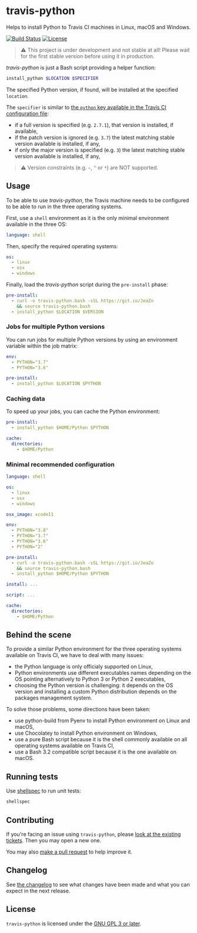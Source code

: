 travis-python
=============
Helps to install Python to Travis CI machines in Linux, macOS and Windows.

[![Build Status][ci-badge]][ci]
[![License][license-badge]][license]

> :warning: This project is under development and not stable at all! Please
> wait for the first stable version before using it in production.

_travis-python_ is just a Bash script providing a helper function:

```bash
install_python $LOCATION $SPECIFIER
```

The specified Python version, if found, will be installed at the specified
`location`.

The `specifier` is similar to [the `python` key available in the Travis CI configuration file][travis-python-versions]:

 - if a full version is specified (e.g. `2.7.1`), that version is installed, if
   available,
 - if the patch version is ignored (e.g. `3.7`) the latest matching stable
   version available is installed, if any,
 - if only the major version is specified (e.g. `3`) the latest matching
   stable version available is installed, if any,

> :warning: Version constraints (e.g. `~`, `^` or `*`) are NOT supported.

Usage
-----

To be able to use _travis-python_, the Travis machine needs to be configured
to be able to run in the three operating systems.

First, use a `shell` environment as it is the only minimal environment available
in the three OS:

```yaml
language: shell
```

Then, specify the required operating systems:

```yaml
os:
  - linux
  - osx
  - windows
```

Finally, load the _travis-python_ script during the `pre-install` phase:

```yaml
pre-install:
  - curl -o travis-python.bash -sSL https://git.io/JeaZo
    && source travis-python.bash
  - install_python $LOCATION $VERSION
```

### Jobs for multiple Python versions

You can run jobs for multiple Python versions by using an environment variable
within the job matrix:

```yaml
env:
  - PYTHON="3.7"
  - PYTHON="3.6"

pre-install:
  - install_python $LOCATION $PYTHON
```

### Caching data

To speed up your jobs, you can cache the Python environment:

```yaml
pre-install:
  - install_python $HOME/Python $PYTHON

cache:
  directories:
    - $HOME/Python
```

### Minimal recommended configuration

```yaml
language: shell

os:
  - linux
  - osx
  - windows

osx_image: xcode11

env:
  - PYTHON="3.8"
  - PYTHON="3.7"
  - PYTHON="3.6"
  - PYTHON="2"

pre-install:
  - curl -o travis-python.bash -sSL https://git.io/JeaZo
    && source travis-python.bash
  - install_python $HOME/Python $PYTHON

install: ...

script: ...

cache:
  directories:
    - $HOME/Python
```

Behind the scene
----------------

To provide a similar Python environment for the three operating systems
available on Travis CI, we have to deal with many issues:

 - the Python language is only officialy supported on Linux,
 - Python environments use different executables names depending on the OS
   pointing alternatively to Python 3 or Python 2 executables,
 - choosing the Python version is challenging: it depends on the OS version and
   installing a custom Python distribution depends on the packages management
   system.

To solve those problems, some directions have been taken:

 - use python-build from Pyenv to install Python environment on Linux and macOS,
 - use Chocolatey to install Python environment on Windows,
 - use a pure Bash script because it is the shell commonly available on all
   operating systems available on Travis CI,
 - use a Bash 3.2 compatible script because it is the one available on macOS.

Running tests
-------------

Use [shellspec] to run unit tests:

```bash
shellspec
```

Contributing
------------

If you're facing an issue using `travis-python`, please [look at the existing
tickets]. Then you may open a new one.

You may also [make a pull request] to help improve it.

Changelog
---------

See [the changelog] to see what changes have been made and what you can expect
in the next release.

License
-------

`travis-python` is licensed under the [GNU GPL 3 or later].

[ci]: https://travis-ci.org/neimad/travis-python
[ci-badge]: https://img.shields.io/travis/neimad/travis-python?style=flat-square
[license]: https://github.com/neimad/travis-python/blob/master/LICENSE.md
[license-badge]: https://img.shields.io/github/license/neimad/travis-python?style=flat-square
[look at the existing tickets]: https://github.com/neimad/travis-python/issues
[make a pull request]: https://github.com/neimad/travis-python/pulls
[the changelog]: h
[GNU GPL 3 or later]: https://www.gnu.org/licenses/gpl.html
[travis-python-versions]: https://docs.travis-ci.com/user/languages/python/#specifying-python-versions
[shellspec]: https://shellspec.info
